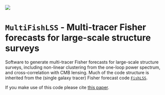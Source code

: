 [![](https://img.shields.io/badge/arXiv-2409.17133%20-red.svg)](http://arxiv.org/abs/2401.13166)

# `MultiFishLSS` - Multi-tracer Fisher forecasts for large-scale structure surveys
Software to generate multi-tracer Fisher forecasts for large-scale structure surveys, including non-linear clustering from the one-loop power spectrum, and cross-correlation with CMB lensing. 
Much of the code structure is inherited from the (single galaxy tracer) Fisher forecast code [`FishLSS`](https://github.com/NoahSailer/FishLSS).



If you make use of this code please cite [this paper](http://arxiv.org/abs/2401.13166).
